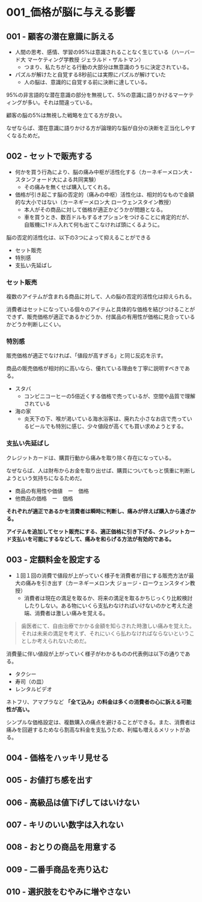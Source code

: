 # 001_価格が脳に与える影響

## 001 - 顧客の潜在意識に訴える

- 人間の思考、感情、学習の95%は意識されることなく生じている（ハーバード大 マーケティング学教授 ジェラルド・ザルトマン）
  - つまり、私たちがとる行動の大部分は無意識のうちに決定されている。
- パズルが解けたと自覚する8秒前には実際にパズルが解けていた
  - 人の脳は、意識的に自覚する前に決断に達している。

95%の非言語的な潜在意識の部分を無視して、5%の意識に語りかけるマーケティングが多い。それは間違っている。

顧客の脳の5%は無視した戦略を立てる方が良い。

なぜならば、潜在意識に語りかける方が論理的な脳が自分の決断を正当化しやすくなるためだ。

## 002 - セットで販売する

- 何かを買う行為により、脳の痛み中枢が活性化する（カーネギーメロン大・スタンフォード大による共同実験）
  - その痛みを無くせば購入してくれる。
- 価格が引き起こす脳の否定的（痛みの中枢）活性化は、相対的なもので金額的な大小ではない（カーネギーメロン大 ローウェンスタイン教授）
  - 本人がその商品に対して価格が適正かどうかが問題となる。
  - 車を買うとき、数百ドルもするオプションをつけることに肯定的だが、自販機に1ドル入れて何も出てこなければ頭にくるように。

脳の否定的活性化は、以下の3つによって抑えることができる

- セット販売
- 特別感
- 支払い先延ばし

### セット販売

複数のアイテムが含まれる商品に対して、人の脳の否定的活性化は抑えられる。

消費者はセットになっている個々のアイテムと具体的な価格を結びつけることができず、販売価格が適正であるかどうか、付属品の有用性が価格に見合っているかどうか判断しにくい。

### 特別感

販売価格が適正でなければ、「値段が高すぎる」と同じ反応を示す。

商品の販売価格が相対的に高いなら、優れている理由を丁寧に説明すべきである。

- スタバ
  - コンビニコーヒーの5倍近くする価格で売っているが、空間や品質で理解されている
- 海の家
  - 炎天下の下、喉が渇いている海水浴客は、廃れた小さなお店で売っているビールでも特別に感じ、少々値段が高くても買い求めようとする。

### 支払い先延ばし

クレジットカードは、購買行動から痛みを取り除く存在になっている。

なぜならば、人は財布からお金を取り出せば、購買についてもっと慎重に判断しようという気持ちになるためだ。

- 商品の有用性や価値　ー　価格
- 他商品の価格　ー　価格

**それぞれが適正であるかを消費者は瞬時に判断し、痛みが伴えば購入から遠ざかる。**

**アイテムを追加してセット販売にする、適正価格に引き下げる、クレジットカード支払いを可能にするなどして、痛みを和らげる方法が有効的である。**

## 003 - 定額料金を設定する

- １回１回の消費で値段が上がっていく様子を消費者が目にする販売方法が最大の痛みを引き出す（カーネギーメロン大 ジョージ・ローウェンスタイン教授）
  - 消費者は現在の満足を取るか、将来の満足を取るかちじっくり比較検討したりしない。ある物にいくら支払わなければいけないのかと考えた途端、消費者は激しい痛みを覚える。

> 歯医者にて、自由治療でかかる金額を知らされた時激しい痛みを覚えた。
> それは未来の満足を考えず、それにいくら払わなければならないということしか考えられないためだ。

消費量に伴い値段が上がっていく様子がわかるものの代表例は以下の通りである。

- タクシー
- 寿司（の皿）
- レンタルビデオ

ネトフリ、アマプラなど **「全て込み」の料金は多くの消費者の心に訴える可能性が高い。**

シンプルな価格設定は、複数購入の痛点を避けることができる。また、消費者は痛みを回避するためなら割高な料金を支払うため、利幅も増えるメリットがある。

## 004 - 価格をハッキリ見せる

## 005 - お値打ち感を出す

## 006 - 高級品は値下げしてはいけない

## 007 - キリのいい数字は入れない

## 008 - おとりの商品を用意する

## 009 - 二番手商品を売り込む

## 010 - 選択肢をむやみに増やさない
